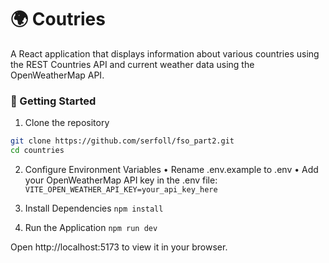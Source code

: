 # 🌍 Coutries

A React application that displays information about various countries using the REST Countries API and current weather data using the OpenWeatherMap API.

### 🚀 Getting Started

1. Clone the repository
```bash
git clone https://github.com/serfoll/fso_part2.git
cd countries
```

2.  Configure Environment Variables
	•	Rename .env.example to .env
	•	Add your OpenWeatherMap API key in the .env file:
  ``` VITE_OPEN_WEATHER_API_KEY=your_api_key_here```

3. Install Dependencies
```npm install```

4. Run the Application
```npm run dev```

Open http://localhost:5173 to view it in your browser.
